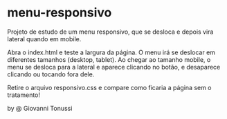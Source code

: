# menu-responsivo
Projeto de estudo de um menu responsivo, que se desloca e depois vira lateral quando em mobile.

Abra o index.html e teste a largura da página. O menu irá se deslocar em diferentes tamanhos (desktop, tablet).
Ao chegar ao tamanho mobile, o menu se desloca para a lateral e aparece clicando no botão, e desaparece clicando ou tocando fora dele.

Retire o arquivo responsivo.css e compare como ficaria a página sem o tratamento!

by @ Giovanni Tonussi
